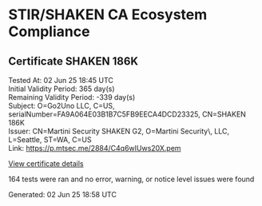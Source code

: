 # STIR/SHAKEN CA Ecosystem Compliance

## Certificate SHAKEN 186K

Tested At: 02 Jun 25 18:45 UTC\
Initial Validity Period: 365 day(s)\
Remaining Validity Period: -339 day(s)\
Subject: O=Go2Uno LLC, C=US, serialNumber=FA9A064E03B1B7C5FB9EECA4DCD23325, CN=SHAKEN 186K\
Issuer: CN=Martini Security SHAKEN G2, O=Martini Security\\, LLC, L=Seattle, ST=WA, C=US\
Link: https://p.mtsec.me/2884/C4q6wIUws20X.pem

[View certificate details](https://x509.io/?cert=MIICszCCAligAwIBAgIUC4q6wIUws20X5XS0ndjbv0wgcUswCgYIKoZIzj0EAwIwcTELMAkGA1UEBhMCVVMxCzAJBgNVBAgTAldBMRAwDgYDVQQHEwdTZWF0dGxlMR4wHAYDVQQKExVNYXJ0aW5pIFNlY3VyaXR5LCBMTEMxIzAhBgNVBAMTGk1hcnRpbmkgU2VjdXJpdHkgU0hBS0VOIEcyMB4XDTIzMDYyOTE4NDAyNloXDTI0MDYyODAxMjYzNlowYzEUMBIGA1UEAxMLU0hBS0VOIDE4NksxKTAnBgNVBAUTIEZBOUEwNjRFMDNCMUI3QzVGQjlFRUNBNERDRDIzMzI1MQswCQYDVQQGEwJVUzETMBEGA1UEChMKR28yVW5vIExMQzBZMBMGByqGSM49AgEGCCqGSM49AwEHA0IABKfdgSE%2FD1wiO3HYEUFqW%2FbJcjPXWrYrR1vK469IgcnJYNJaiyoizztrNQ8sv3ol10lPtz00RzJ44sD%2BdwbZm1GjgdswgdgwDgYDVR0PAQH%2FBAQDAgeAMAwGA1UdEwEB%2FwQCMAAwHQYDVR0OBBYEFLCYPe6jEYlVw4zSIJ%2BOQZGSvUwAMB8GA1UdIwQYMBaAFCiEUF7kQ3gs0HOzixv9pMwWYpgYMBYGCCsGAQUFBwEaBAowCKAGFgQxODZLMEcGA1UdHwRAMD4wPKA6oDiGNmh0dHBzOi8vYXV0aGVudGljYXRlLWFwaS5pY29uZWN0aXYuY29tL2Rvd25sb2FkL3YxL2NybDAXBgNVHSAEEDAOMAwGCmCGSAGG%2FwkBAQMwCgYIKoZIzj0EAwIDSQAwRgIhAIAbkvFb5BtrYDuyHMpc4DxUPpfasDjjGrA%2F57JES1ozAiEA1la2jBnaBveUCPXa%2FOIMMHbZzW2rnFji2WivNzR7m84%3D)

164 tests were ran and no error, warning, or notice level issues were found


Generated: 02 Jun 25 18:58 UTC